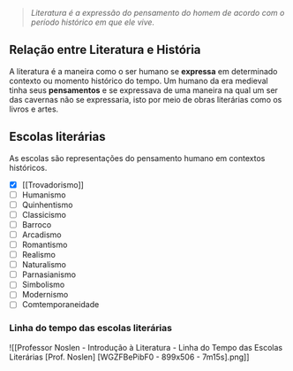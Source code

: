 > *Literatura é a expressão do pensamento do homem de acordo com o período histórico em que ele vive.*

## Relação entre Literatura e História
A literatura é a maneira como o ser humano se **expressa** em determinado contexto ou momento histórico do tempo. Um humano da era medieval tinha seus **pensamentos** e se expressava de uma maneira na qual um ser das cavernas não se expressaria, isto por meio de obras literárias como os livros e artes.

## Escolas literárias
As escolas são representações do pensamento humano em contextos históricos.
- [x] [[Trovadorismo]]
- [ ] Humanismo
- [ ] Quinhentismo
- [ ] Classicismo
- [ ] Barroco
- [ ] Arcadismo
- [ ] Romantismo
- [ ] Realismo
- [ ] Naturalismo
- [ ] Parnasianismo
- [ ] Simbolismo
- [ ] Modernismo
- [ ] Comtemporaneidade

### Linha do tempo das escolas literárias
![[Professor Noslen - Introdução à Literatura - Linha do Tempo das Escolas Literárias [Prof. Noslen] [WGZFBePibF0 - 899x506 - 7m15s].png]]
